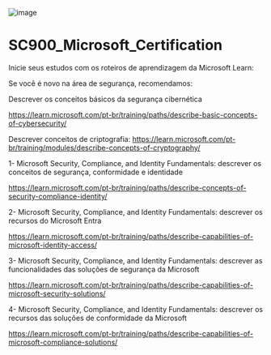 ![image](https://github.com/Latamila/SC900_Microsoft_Certification/assets/87709951/9a36fc71-f95e-48a4-a80e-03a19aec99f1)
# SC900_Microsoft_Certification

Inicie seus estudos com os roteiros de aprendizagem da Microsoft Learn:

Se você é novo na área de segurança, recomendamos:

Descrever os conceitos básicos da segurança cibernética

https://learn.microsoft.com/pt-br/training/paths/describe-basic-concepts-of-cybersecurity/

Descrever conceitos de criptografia:
https://learn.microsoft.com/pt-br/training/modules/describe-concepts-of-cryptography/


1- Microsoft Security, Compliance, and Identity Fundamentals: descrever os conceitos de segurança, conformidade e identidade

https://learn.microsoft.com/pt-br/training/paths/describe-concepts-of-security-compliance-identity/

2- Microsoft Security, Compliance, and Identity Fundamentals: descrever os recursos do Microsoft Entra

https://learn.microsoft.com/pt-br/training/paths/describe-capabilities-of-microsoft-identity-access/

3- Microsoft Security, Compliance, and Identity Fundamentals: descrever as funcionalidades das soluções de segurança da Microsoft

https://learn.microsoft.com/pt-br/training/paths/describe-capabilities-of-microsoft-security-solutions/

4- Microsoft Security, Compliance, and Identity Fundamentals: descrever os recursos das soluções de conformidade da Microsoft

https://learn.microsoft.com/pt-br/training/paths/describe-capabilities-of-microsoft-compliance-solutions/


